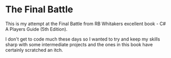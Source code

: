 # The Final Battle

This is my attempt at the Final Battle from RB Whitakers excellent book - C# A Players Guide (5th Edition).

I don't get to code much these days so I wanted to try and keep my skills sharp with some intermediate projects and the ones in this book have certainly scratched an itch.
